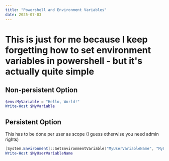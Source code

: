 ```yaml
---
title: "Powershell and Environment Variables"
date: 2025-07-03
---
```


# This is just for me because I keep forgetting how to set environment variables in powershell - but it's actually quite simple

## Non-persistent Option
```powershell
$env:MyVariable = "Hello, World!"
Write-Host $MyVariable
```

## Persistent Option
This has to be done per user as scope (I guess otherwise you need admin rights)
```powershell
[System.Environment]::SetEnvironmentVariable("MyUserVariableName", "MyUserVariableValue", "User")
Write-Host $MyUserVariableName
```

